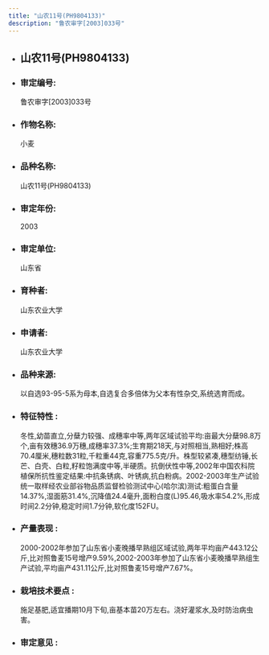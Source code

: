```yaml
---
title: "山农11号(PH9804133)"
description: "鲁农审字[2003]033号"
---
```

* ## 山农11号(PH9804133)
* ###  审定编号:  
   鲁农审字[2003]033号

*  ### 作物名称:  
   小麦

*   ###  品种名称: 
    山农11号(PH9804133)

*   ### 审定年份: 
    2003

*   ### 审定单位:  
    山东省

*   ### 育种者:  
    山东农业大学

*   ### 申请者:  
    山东农业大学

*   ### 品种来源:  
    以自选93-95-5系为母本,自选复合多倍体为父本有性杂交,系统选育而成。

*   ### 特征特性 : 
    冬性,幼苗直立,分蘖力较强、成穗率中等,两年区域试验平均:亩最大分蘖98.8万个,亩有效穗36.9万穗,成穗率37.3%;生育期218天,与对照相当,熟相好;株高70.4厘米,穗粒数31粒,千粒重44克,容重775.5克/升。株型较紧凑,穗型纺锤,长芒、白壳、白粒,籽粒饱满度中等,半硬质。抗倒伏性中等,2002年中国农科院植保所抗性鉴定结果:中抗条锈病、叶锈病,抗白粉病。2002-2003年生产试验统一取样经农业部谷物品质监督检验测试中心(哈尔滨)测试:粗蛋白含量14.37%,湿面筋31.4%,沉降值24.4毫升,面粉白度(L)95.46,吸水率54.2%,形成时间2.2分钟,稳定时间1.7分钟,软化度152FU。

*   ### 产量表现 : 
    2000-2002年参加了山东省小麦晚播早熟组区域试验,两年平均亩产443.12公斤,比对照鲁麦15号增产9.59%,2002-2003年参加了山东省小麦晚播早熟组生产试验,平均亩产431.11公斤,比对照鲁麦15号增产7.67%。

*   ### 栽培技术要点 : 
    施足基肥,适宜播期10月下旬,亩基本苗20万左右。浇好灌浆水,及时防治病虫害。

*   ### 审定意见 : 
    
